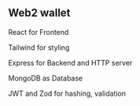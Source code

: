 
## Web2 wallet

React for Frontend  

Tailwind for styling

Express for Backend and HTTP server

MongoDB as Database

JWT and Zod for hashing, validation
